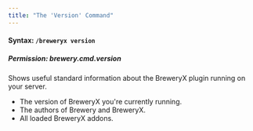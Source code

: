 ```yaml
---
title: "The 'Version' Command"
---
```


#### Syntax: `/breweryx version`

##### Permission: brewery.cmd.version

Shows useful standard information about the BreweryX plugin running on your server.

- The version of BreweryX you're currently running.
- The authors of Brewery and BreweryX.
- All loaded BreweryX addons.

